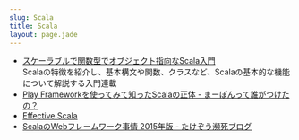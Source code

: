 ```yaml
---
slug: Scala
title: Scala
layout: page.jade
---
```


- [スケーラブルで関数型でオブジェクト指向なScala入門](http://www.atmarkit.co.jp/fjava/index/index_scala.html)  
  Scalaの特徴を紹介し、基本構文や関数、クラスなど、Scalaの基本的な機能について解説する入門連載
- [Play Frameworkを使ってみて知ったScalaの正体 - まーぽんって誰がつけたの？](http://mpon.hatenablog.com/entry/2014/07/19/230810)
- [Effective Scala](https://twitter.github.io/effectivescala/index-ja.html)
- [ScalaのWebフレームワーク事情 2015年版 - たけぞう瀕死ブログ](http://takezoe.hatenablog.com/entry/2015/10/07/090016)